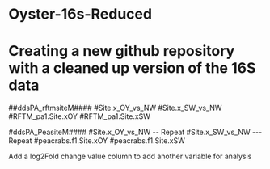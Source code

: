 # Oyster-16s-Reduced
# Creating a new github repository with a cleaned up version of the 16S data 

##ddsPA_rftmsiteM#### #Site.x_OY_vs_NW #Site.x_SW_vs_NW #RFTM_pa1.Site.xOY #RFTM_pa1.Site.xSW

#ddsPA_PeasiteM#### #Site.x_OY_vs_NW -- Repeat #Site.x_SW_vs_NW --- Repeat #peacrabs.f1.Site.xOY #peacrabs.f1.Site.xSW

Add a log2Fold change value column to add another variable for analysis
